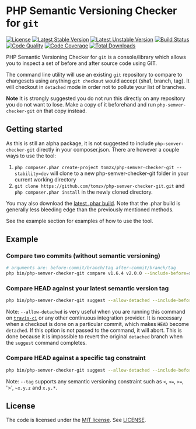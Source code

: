 # PHP Semantic Versioning Checker for `git`

[![License](https://poser.pugx.org/tomzx/php-semver-checker-git/license.svg)](https://packagist.org/packages/tomzx/php-semver-checker-git)
[![Latest Stable Version](https://poser.pugx.org/tomzx/php-semver-checker-git/v/stable.svg)](https://packagist.org/packages/tomzx/php-semver-checker-git)
[![Latest Unstable Version](https://poser.pugx.org/tomzx/php-semver-checker-git/v/unstable.svg)](https://packagist.org/packages/tomzx/php-semver-checker-git)
[![Build Status](https://img.shields.io/travis/tomzx/php-semver-checker-git.svg)](https://travis-ci.org/tomzx/php-semver-checker-git)
[![Code Quality](https://img.shields.io/scrutinizer/g/tomzx/php-semver-checker-git.svg)](https://scrutinizer-ci.com/g/tomzx/php-semver-checker-git/code-structure)
[![Code Coverage](https://img.shields.io/scrutinizer/coverage/g/tomzx/php-semver-checker-git.svg)](https://scrutinizer-ci.com/g/tomzx/php-semver-checker-git)
[![Total Downloads](https://img.shields.io/packagist/dt/tomzx/php-semver-checker-git.svg)](https://packagist.org/packages/tomzx/php-semver-checker-git)

PHP Semantic Versioning Checker for `git` is a console/library which allows you to inspect a set of before and after source code using GIT.

The command line utility will use an existing `git` repository to compare to changesets using anything `git checkout` would accept (sha1, branch, tag). It will checkout in `detached` mode in order not to pollute your list of branches.

**Note** It is strongly suggested you do not run this directly on any repository you do not want to lose. Make a copy of it beforehand and run `php-semver-checker-git` on that copy instead.

## Getting started

As this is still an alpha package, it is not suggested to include `php-semver-checker-git` directly in your composer.json. There are however a couple ways to use the tool:

1. `php composer.phar create-project tomzx/php-semver-checker-git --stability=dev` will clone to a new php-semver-checker-git folder in your current working directory
2. `git clone https://github.com/tomzx/php-semver-checker-git.git` and `php composer.phar install` in the newly cloned directory.

You may also download the [latest .phar build](https://github.com/tomzx/php-semver-checker-git/releases). Note that the .phar build is generally less bleeding edge than the previously mentioned methods.

See the example section for examples of how to use the tool.

## Example

### Compare two commits (without semantic versioning)

```bash
# arguments are: before-commit/branch/tag after-commit/branch/tag
php bin/php-semver-checker-git compare v1.6.4 v2.0.0 --include-before=src --include-after=src
```

### Compare HEAD against your latest semantic version tag

```bash
php bin/php-semver-checker-git suggest --allow-detached --include-before=src --include-after=src
```

Note: `--allow-detached` is very useful when you are running this command on [`travis-ci`](https://travis-ci.org) or any other continuous integration provider. It is necessary when a checkout is done on a particular commit, which makes `HEAD` become `detached`. If this option is not passed to the command, it will abort. This is done because it is impossible to revert the original `detached` branch when the `suggest` command completes.

### Compare HEAD against a specific tag constraint

```bash
php bin/php-semver-checker-git suggest --allow-detached --include-before=src --include-after=src  --tag=~5.0
```

Note: `--tag` supports any semantic versioning constraint such as `<`, `<=`, `>=`, '>', `~x.y.z` and `x.y.*`.

## License

The code is licensed under the [MIT license](http://choosealicense.com/licenses/mit/). See [LICENSE](LICENSE).